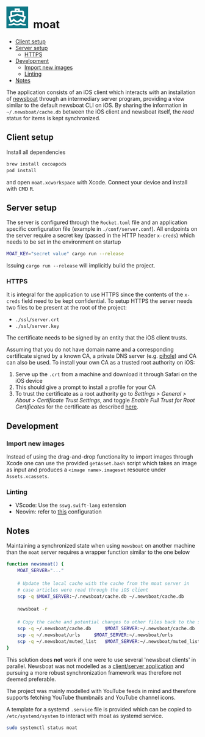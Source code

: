 <h1>
	<img src="./moat/Assets.xcassets/AppIcon.appiconset/57.png">&nbsp;&nbsp;moat
</h1>

* [Client setup](#client-setup)
* [Server setup](#server-setup)
	* [HTTPS](#https)
* [Development](#development)
	* [Import new images](#import-new-images)
	* [Linting](#linting)
* [Notes](#notes)

The application consists of an iOS client which interacts with an installation of [newsboat](https://github.com/newsboat/newsboat) through an intermediary server program, providing a view similar to the default newsboat CLI on iOS. By sharing the information in `~/.newsboat/cache.db` between the iOS client and newsboat itself, the *read* status for items is kept synchronized. 

## Client setup
Install all dependencies
```bash
brew install cocoapods
pod install
```
and open `moat.xcworkspace` with Xcode. Connect your device and install with <kbd>CMD</kbd> <kbd>R</kbd>.

## Server setup
The server is configured through the `Rocket.toml` file and an application specific configuration file (example in `./conf/server.conf`). All endpoints on the server require a secret key (passed in the HTTP header `x-creds`) which needs to be set in the environment on startup
```bash
MOAT_KEY="secret value" cargo run --release
```
Issuing `cargo run --release` will implicitly build the project.

### HTTPS
It is integral for the application to use HTTPS since the contents of the `x-creds` field need to be kept confidential. To setup HTTPS the server needs two files to be present at the root of the project: 

* `./ssl/server.crt`
* `./ssl/server.key` 

The certificate needs to be signed by an entity that the iOS client trusts.

Assuming that you do not have domain name and a corresponding certificate signed by a known CA, a private DNS server (e.g. [pihole](https://pi-hole.net/)) and CA can also be used. To install your own CA as a trusted root authority on iOS: 

1. Serve up the `.crt` from a machine and download it through Safari on the iOS device
2. This should give a prompt to install a profile for your CA
3. To trust the certificate as a root authority go to *Settings > General > About > Certificate Trust Settings*, and toggle *Enable Full Trust for Root Certificates* for the certificate as described [here](https://apple.stackexchange.com/a/371757/290763).

## Development

### Import new images
Instead of using the drag-and-drop functionality to import images through Xcode one can use the provided `getAsset.bash` script which takes an image as input and produces a `<image name>.imageset` resource under `Assets.xcassets`.

### Linting
* VScode: Use the `sswg.swift-lang` extension
* Neovim: refer to [this](https://github.com/neovim/nvim-lspconfig/blob/master/doc/server_configurations.md#sourcekit) configuration

## Notes
Maintaining a synchronized state when using `newsboat` on another machine than the `moat` server requires a wrapper function similar to the one below 
```bash
function newsmoat() {
	MOAT_SERVER="..."

	# Update the local cache with the cache from the moat server in
	# case articles were read through the iOS client
	scp -q $MOAT_SERVER:~/.newsboat/cache.db ~/.newsboat/cache.db 

	newsboat -r

	# Copy the cache and potential changes to other files back to the server on exit 
	scp -q ~/.newsboat/cache.db 	$MOAT_SERVER:~/.newsboat/cache.db
	scp -q ~/.newsboat/urls 	$MOAT_SERVER:~/.newsboat/urls
	scp -q ~/.newsboat/muted_list   $MOAT_SERVER:~/.newsboat/muted_list
}
```
This solution does **not** work if one were to use several 'newsboat clients' in parallel. Newsboat was not modelled as a [client/server application](https://github.com/newsboat/newsboat/issues/471) and pursuing a more robust synchronization framework was therefore not deemed preferable.

The project was mainly modelled with YouTube feeds in mind and therefore supports fetching YouTube thumbnails and YouTube channel icons. 

A template for a systemd `.service` file is provided which can be copied to `/etc/systemd/system` to interact with moat as systemd service.
```bash
sudo systemctl status moat
```
